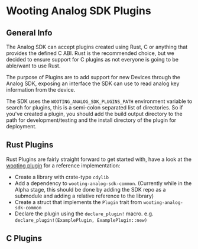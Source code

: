 # Wooting Analog SDK Plugins

## General Info

The Analog SDK can accept plugins created using Rust, C or anything that provides the defined C ABI. Rust is the recommended choice, but we decided to ensure support for C plugins as not everyone is going to be able/want to use Rust.

The purpose of Plugins are to add support for new Devices through the Analog SDK, exposing an interface the SDK can use to read analog key information from the device.

The SDK uses the `WOOTING_ANALOG_SDK_PLUGINS_PATH` environment variable to search for plugins, this is a semi-colon separated list of directories. So if you've created a plugin, you should add the build output directory to the path for development/testing and the install directory of the plugin for deployment.

## Rust Plugins

Rust Plugins are fairly straight forward to get started with, have a look at the [wooting plugin](https://github.com/simon-wh/wooting-analog-sdk-plugin) for a reference implementation:

* Create a library with crate-type `cdylib`
* Add a dependency to `wooting-analog-sdk-common`. (Currently while in the Alpha stage, this should be done by adding the SDK repo as a submodule and adding a relative reference to the library)
* Create a struct that implements the `Plugin` trait from `wooting-analog-sdk-common`
* Declare the plugin using the `declare_plugin!` macro. e.g. `declare_plugin!(ExamplePlugin, ExamplePlugin::new)`

## C Plugins

